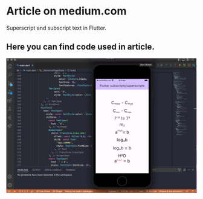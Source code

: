 # Article on medium.com

Superscript and subscript text in Flutter.

## Here you can find code used in article.

![img](https://github.com/Anna-Myzukina/subscript_superscript/blob/main/assets/Screenshot%202023-09-02%20at%2021.17.27.png)
